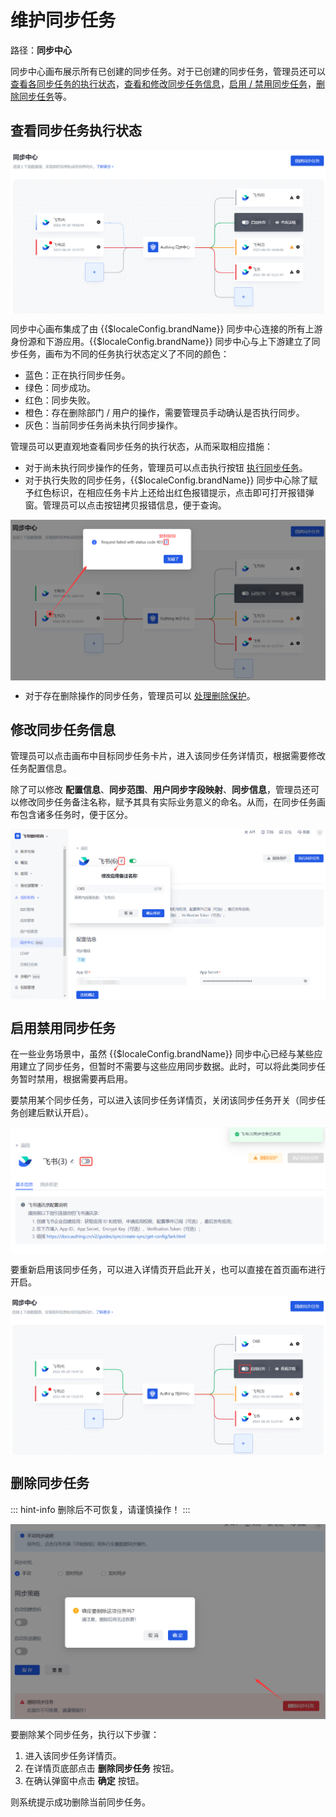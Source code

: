 # 维护同步任务

<LastUpdated/>

路径：**同步中心**

同步中心画布展示所有已创建的同步任务。对于已创建的同步任务，管理员还可以 [查看各同步任务的执行状态](#查看同步任务执行状态)，[查看和修改同步任务信息](#修改同步任务信息)，[启用 / 禁用同步任务](#启用禁用同步任务)，[删除同步任务](#删除同步任务)等。

## 查看同步任务执行状态

<img src="./images/sync-task-colour.png" style="display:block;margin: 0 auto;">

同步中心画布集成了由 {{$localeConfig.brandName}} 同步中心连接的所有上游身份源和下游应用。{{$localeConfig.brandName}} 同步中心与上下游建立了同步任务，画布为不同的任务执行状态定义了不同的颜色：

* 蓝色：正在执行同步任务。
* 绿色：同步成功。
* 红色：同步失败。
* 橙色：存在删除部门 / 用户的操作，需要管理员手动确认是否执行同步。
* 灰色：当前同步任务尚未执行同步操作。

管理员可以更直观地查看同步任务的执行状态，从而采取相应措施：

* 对于尚未执行同步操作的任务，管理员可以点击执行按钮 [执行同步任务](../sync-new/perform-sync-new.md)。
* 对于执行失败的同步任务，{{$localeConfig.brandName}} 同步中心除了赋予红色标识，在相应任务卡片上还给出红色报错提示，点击即可打开报错弹窗。管理员可以点击按钮拷贝报错信息，便于查询。

<img src="./images/syn-task-failure-info.png" style="display:block;margin: 0 auto;">

* 对于存在删除操作的同步任务，管理员可以 [处理删除保护](../sync-new/risky-operation.md)。

## 修改同步任务信息

管理员可以点击画布中目标同步任务卡片，进入该同步任务详情页，根据需要修改任务配置信息。

除了可以修改 **配置信息**、**同步范围**、**用户同步字段映射**、**同步信息**，管理员还可以修改同步任务备注名称，赋予其具有实际业务意义的命名。从而，在同步任务画布包含诸多任务时，便于区分。

<img src="./images/change-sync-task-name.png" style="display:block;margin: 0 auto;">

## 启用禁用同步任务

在一些业务场景中，虽然 {{$localeConfig.brandName}} 同步中心已经与某些应用建立了同步任务，但暂时不需要与这些应用同步数据。此时，可以将此类同步任务暂时禁用，根据需要再启用。

要禁用某个同步任务，可以进入该同步任务详情页，关闭该同步任务开关（同步任务创建后默认开启）。

<img src="./images/disable-sync-task.png" style="display:block;margin: 0 auto;">

要重新启用该同步任务，可以进入详情页开启此开关，也可以直接在首页画布进行开启。

<img src="./images/enable-sync-task.png" style="display:block;margin: 0 auto;">

## 删除同步任务

::: hint-info
删除后不可恢复，请谨慎操作！
:::

<img src="./images/delete-sync-task.png" style="display:block;margin: 0 auto;">

要删除某个同步任务，执行以下步骤：

1. 进入该同步任务详情页。
2. 在详情页底部点击 **删除同步任务** 按钮。
3. 在确认弹窗中点击 **确定** 按钮。

则系统提示成功删除当前同步任务。